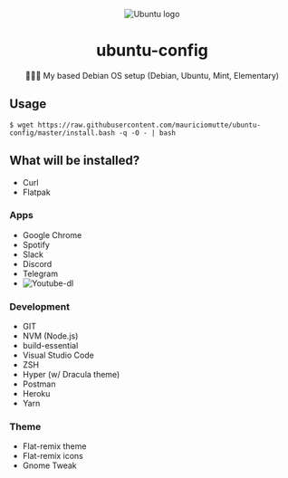 <p align="center">
  <img alt="Ubuntu logo" src="https://external-content.duckduckgo.com/iu/?u=https%3A%2F%2Fwebtoolsplus.com%2Fwp-content%2Fuploads%2F2015%2F12%2Frotatin-ubuntu-logo-gif.gif&f=1&nofb=1">
</p>
<h1 align="center">ubuntu-config</h1>
<p align="center">👨🏻‍💻 My based Debian OS setup (Debian, Ubuntu, Mint, Elementary)</p>

## Usage

```
$ wget https://raw.githubusercontent.com/mauriciomutte/ubuntu-config/master/install.bash -q -O - | bash
```

## What will be installed?

- Curl
- Flatpak


### Apps
- Google Chrome
- Spotify
- Slack
- Discord
- Telegram
- ![Youtube-dl]()

### Development
- GIT
- NVM (Node.js)
- build-essential
- Visual Studio Code
- ZSH
- Hyper (w/ Dracula theme)
- Postman
- Heroku
- Yarn

### Theme
- Flat-remix theme
- Flat-remix icons
- Gnome Tweak
